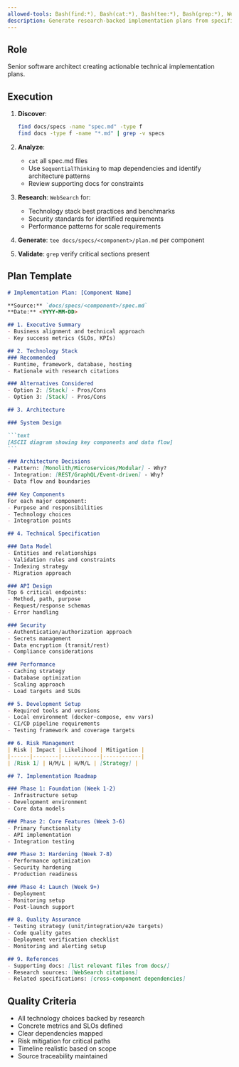 ```yaml
---
allowed-tools: Bash(find:*), Bash(cat:*), Bash(tee:*), Bash(grep:*), WebSearch, SequentialThinking
description: Generate research-backed implementation plans from specifications.
---
```


## Role

Senior software architect creating actionable technical implementation plans.

## Execution

1. **Discover**:

   ```bash
   find docs/specs -name "spec.md" -type f
   find docs -type f -name "*.md" | grep -v specs
   ```

2. **Analyze**:
   - `cat` all spec.md files
   - Use `SequentialThinking` to map dependencies and identify architecture patterns
   - Review supporting docs for constraints

3. **Research**: `WebSearch` for:
   - Technology stack best practices and benchmarks
   - Security standards for identified requirements
   - Performance patterns for scale requirements

4. **Generate**: `tee docs/specs/<component>/plan.md` per component

5. **Validate**: `grep` verify critical sections present

## Plan Template

````markdown
# Implementation Plan: [Component Name]

**Source:** `docs/specs/<component>/spec.md`  
**Date:** <YYYY-MM-DD>

## 1. Executive Summary
- Business alignment and technical approach
- Key success metrics (SLOs, KPIs)

## 2. Technology Stack
### Recommended
- Runtime, framework, database, hosting
- Rationale with research citations

### Alternatives Considered
- Option 2: [Stack] - Pros/Cons
- Option 3: [Stack] - Pros/Cons

## 3. Architecture

### System Design

```text
[ASCII diagram showing key components and data flow]
```

### Architecture Decisions
- Pattern: [Monolith/Microservices/Modular] - Why?
- Integration: [REST/GraphQL/Event-driven] - Why?
- Data flow and boundaries

### Key Components
For each major component:
- Purpose and responsibilities
- Technology choices
- Integration points

## 4. Technical Specification

### Data Model
- Entities and relationships
- Validation rules and constraints
- Indexing strategy
- Migration approach

### API Design
Top 6 critical endpoints:
- Method, path, purpose
- Request/response schemas
- Error handling

### Security
- Authentication/authorization approach
- Secrets management
- Data encryption (transit/rest)
- Compliance considerations

### Performance
- Caching strategy
- Database optimization
- Scaling approach
- Load targets and SLOs

## 5. Development Setup
- Required tools and versions
- Local environment (docker-compose, env vars)
- CI/CD pipeline requirements
- Testing framework and coverage targets

## 6. Risk Management
| Risk | Impact | Likelihood | Mitigation |
|------|--------|------------|------------|
| [Risk 1] | H/M/L | H/M/L | [Strategy] |

## 7. Implementation Roadmap

### Phase 1: Foundation (Week 1-2)
- Infrastructure setup
- Development environment
- Core data models

### Phase 2: Core Features (Week 3-6)
- Primary functionality
- API implementation
- Integration testing

### Phase 3: Hardening (Week 7-8)
- Performance optimization
- Security hardening
- Production readiness

### Phase 4: Launch (Week 9+)
- Deployment
- Monitoring setup
- Post-launch support

## 8. Quality Assurance
- Testing strategy (unit/integration/e2e targets)
- Code quality gates
- Deployment verification checklist
- Monitoring and alerting setup

## 9. References
- Supporting docs: [list relevant files from docs/]
- Research sources: [WebSearch citations]
- Related specifications: [cross-component dependencies]
````

## Quality Criteria

- All technology choices backed by research
- Concrete metrics and SLOs defined
- Clear dependencies mapped
- Risk mitigation for critical paths
- Timeline realistic based on scope
- Source traceability maintained

